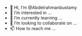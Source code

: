 - 👋 Hi, I’m @Abdelrahmanbustamy
- 👀 I’m interested in ...
- 🌱 I’m currently learning ...
- 💞️ I’m looking to collaborate on ...
- 📫 How to reach me ...

<!---
Abdelrahmanbustamy/Abdelrahmanbustamy is a ✨ special ✨ repository because its `README.md` (this file) appears on your GitHub profile.
You can click the Preview link to take a look at your changes.
--->
